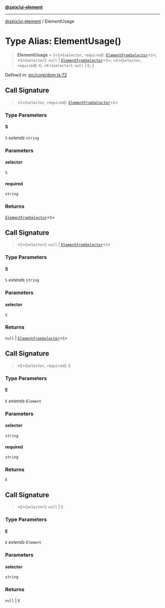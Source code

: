 [**@zeix/ui-element**](../README.md)

***

[@zeix/ui-element](../globals.md) / ElementUsage

# Type Alias: ElementUsage()

> **ElementUsage** = \{\<`S`\>(`selector`, `required`): [`ElementFromSelector`](ElementFromSelector.md)\<`S`\>; \<`S`\>(`selector`): `null` \| [`ElementFromSelector`](ElementFromSelector.md)\<`S`\>; \<`E`\>(`selector`, `required`): `E`; \<`E`\>(`selector`): `null` \| `E`; \}

Defined in: [src/core/dom.ts:72](https://github.com/zeixcom/ui-element/blob/fd6a54ac92f1f6f52f6ec5af9f74d49d0d42ccec/src/core/dom.ts#L72)

## Call Signature

> \<`S`\>(`selector`, `required`): [`ElementFromSelector`](ElementFromSelector.md)\<`S`\>

### Type Parameters

#### S

`S` *extends* `string`

### Parameters

#### selector

`S`

#### required

`string`

### Returns

[`ElementFromSelector`](ElementFromSelector.md)\<`S`\>

## Call Signature

> \<`S`\>(`selector`): `null` \| [`ElementFromSelector`](ElementFromSelector.md)\<`S`\>

### Type Parameters

#### S

`S` *extends* `string`

### Parameters

#### selector

`S`

### Returns

`null` \| [`ElementFromSelector`](ElementFromSelector.md)\<`S`\>

## Call Signature

> \<`E`\>(`selector`, `required`): `E`

### Type Parameters

#### E

`E` *extends* `Element`

### Parameters

#### selector

`string`

#### required

`string`

### Returns

`E`

## Call Signature

> \<`E`\>(`selector`): `null` \| `E`

### Type Parameters

#### E

`E` *extends* `Element`

### Parameters

#### selector

`string`

### Returns

`null` \| `E`
